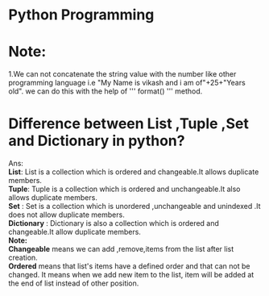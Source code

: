# Python Programming
# Note: <br/>
1.We can not concatenate the string value with the number like other programming language i.e "My Name is vikash and i am of"+25+"Years old".
 we can do this with the help of ''' format() ''' method.
# Difference between List ,Tuple ,Set and Dictionary in python?
Ans:<br/>
  **List**: List is a collection which is ordered and changeable.It allows duplicate members.<br/>
  **Tuple**: Tuple is a collection which is ordered and unchangeable.It also allows duplicate members.<br/>
  **Set** : Set is a collection which is unordered ,unchangeable  and unindexed .It does not allow duplicate members.<br/>
  **Dictionary** : Dictionary is also a collection which is ordered and changeable.It allow duplicate members.<br/>
  **Note:** <br/>
  **Changeable** means we can add ,remove,items from the list after list creation.<br/>
  **Ordered** means that list's items have a defined order and that can not be changed. It means when we add new item to the list, item will be added at the end of list instead of other position.

